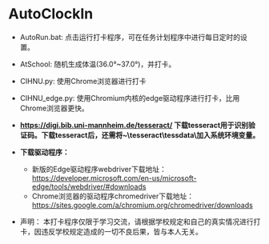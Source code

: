 # AutoClockIn


* AutoRun.bat:
  点击运行打卡程序，可在任务计划程序中进行每日定时的设置。
* AtSchool:
  随机生成体温(36.0°~37.0°)，并打卡。
  
* CIHNU.py:
  使用Chrome浏览器进行打卡

* CIHNU_edge.py:
  使用Chromium内核的edge驱动程序进行打卡，比用Chrome浏览器更快。

* **https://digi.bib.uni-mannheim.de/tesseract/ 下载tesseract用于识别验证码。下载tesseract后，还需将~\tesseract\tessdata\加入系统环境变量。**

* **下载驱动程序：**
  * 新版的Edge驱动程序webdriver下载地址：https://developer.microsoft.com/en-us/microsoft-edge/tools/webdriver/#downloads
  * Chrome浏览器的驱动程序chromedriver下载地址：https://sites.google.com/a/chromium.org/chromedriver/downloads

* 声明：
  本打卡程序仅限于学习交流，请根据学校规定和自己的真实情况进行打卡，因违反学校规定造成的一切不良后果，皆与本人无关。
